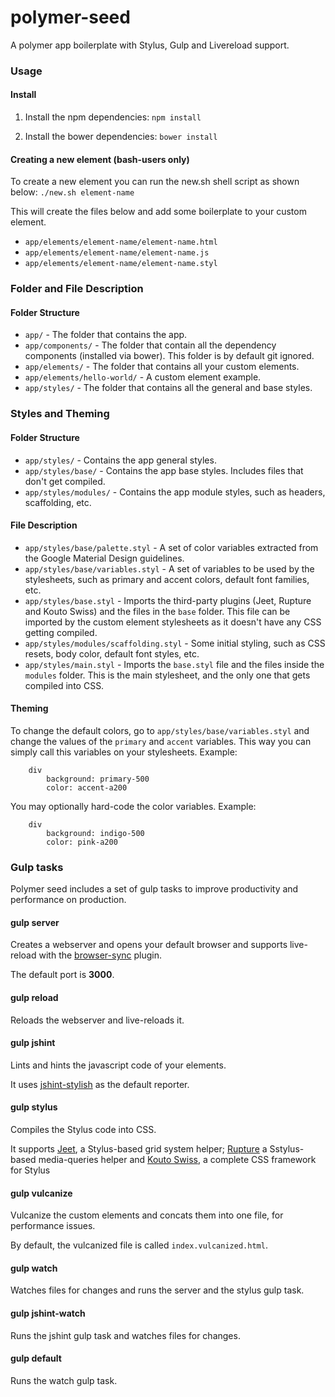 # polymer-seed
A polymer app boilerplate with Stylus, Gulp and Livereload support.

### Usage

#### Install
1. Install the npm dependencies:
`npm install`

2. Install the bower dependencies:
`bower install`

#### Creating a new element (bash-users only)
To create a new element you can run the new.sh shell script as shown below:
`./new.sh element-name`

This will create the files below and add some boilerplate to your custom element.
- `app/elements/element-name/element-name.html`
- `app/elements/element-name/element-name.js`
- `app/elements/element-name/element-name.styl`

### Folder and File Description

#### Folder Structure
- `app/` - The folder that contains the app.
- `app/components/` - The folder that contain all the dependency components (installed via bower). This folder is by default git ignored.
- `app/elements/` - The folder that contains all your custom elements.
- `app/elements/hello-world/` - A custom element example.
- `app/styles/` - The folder that contains all the general and base styles.

### Styles and Theming

#### Folder Structure

- `app/styles/` - Contains the app general styles.
- `app/styles/base/` - Contains the app base styles. Includes files that don't get compiled.
- `app/styles/modules/` - Contains the app module styles, such as headers, scaffolding, etc.

#### File Description

- `app/styles/base/palette.styl` - A set of color variables extracted from the Google Material Design guidelines.
- `app/styles/base/variables.styl` - A set of variables to be used by the stylesheets, such as primary and accent colors, default font families, etc.
- `app/styles/base.styl` - Imports the third-party plugins (Jeet, Rupture and Kouto Swiss) and the files in the `base` folder. This file can be imported by the custom element stylesheets as it doesn't have any CSS getting compiled.
- `app/styles/modules/scaffolding.styl` - Some initial styling, such as CSS resets, body color, default font styles, etc.
- `app/styles/main.styl` - Imports the `base.styl` file and the files inside the `modules` folder. This is the main stylesheet, and the only one that gets compiled into CSS.

#### Theming

To change the default colors, go to `app/styles/base/variables.styl` and change the values of the `primary` and `accent` variables. This way you can simply call this variables on your stylesheets. Example:
```stylus
	div
		background: primary-500
		color: accent-a200
```

You may optionally hard-code the color variables. Example:
```stylus
	div
		background: indigo-500
		color: pink-a200
```

### Gulp tasks
Polymer seed includes a set of gulp tasks to improve productivity and performance on production.

#### gulp server
Creates a webserver and opens your default browser and supports live-reload with the [browser-sync](https://github.com/BrowserSync/browser-sync) plugin.

The default port is **3000**.

#### gulp reload
Reloads the webserver and live-reloads it.

#### gulp jshint
Lints and hints the javascript code of your elements. 

It uses [jshint-stylish](https://github.com/sindresorhus/jshint-stylish) as the default reporter.

#### gulp stylus
Compiles the Stylus code into CSS. 

It supports [Jeet](https://github.com/mojotech/jeet), a Stylus-based grid system helper;  [Rupture](https://github.com/jenius/rupture) a Sstylus-based media-queries helper and [Kouto Swiss](https://github.com/krkn/kouto-swiss), a complete CSS framework for Stylus

#### gulp vulcanize
Vulcanize the custom elements and concats them into one file, for performance issues.

By default, the vulcanized file is called `index.vulcanized.html`.

#### gulp watch
Watches files for changes and runs the server and the stylus gulp task.

#### gulp jshint-watch
Runs the jshint gulp task and watches files for changes.

#### gulp default
Runs the watch gulp task.
